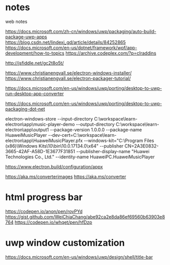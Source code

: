 # notes
web notes

https://docs.microsoft.com/zh-cn/windows/uwp/packaging/auto-build-package-uwp-apps
https://blog.csdn.net/lindexi_gd/article/details/84252865
https://docs.microsoft.com/en-us/dotnet/framework/wpf/app-development/how-to-topics
https://archive.codeplex.com/?p=clraddins



http://jsfiddle.net/gc2t8o5t/

https://www.christianengvall.se/electron-windows-installer/
https://www.christianengvall.se/electron-packager-tutorial/

https://docs.microsoft.com/en-us/windows/uwp/porting/desktop-to-uwp-run-desktop-app-converter

https://docs.microsoft.com/en-us/windows/uwp/porting/desktop-to-uwp-packaging-dot-net


electron-windows-store --input-directory C:\workspace\learn-electron\app\music-player-demo --output-directory C:\workspace\learn-electron\app\output1 --package-version 1.0.0.0 --package-name HuaweiMusicPlayer --dev-cert=C:\workspace\learn-electron\app\HuaweiMusicPlayer.pfx --windows-kit="C:\Program Files (x86)\Windows Kits\10\bin\10.0.17134.0\x64" --publisher CN=2A3E0832-3665-42AF-A58D-1E3677F31851 --publisher-display-name "Huawei Technologies Co., Ltd." --identity-name HuaweiPC.HuaweiMusicPlayer 


https://www.electron.build/configuration/appx

https://aka.ms/converterimages 
https://aka.ms/converter

# html progress bar
https://codepen.io/anon/pen/rovPYd
https://gist.github.com/WeiChiaChang/abe92ca2e8da86ef69560b63903e8764
https://codepen.io/whqet/pen/hfDzp

# uwp window customization
https://docs.microsoft.com/en-us/windows/uwp/design/shell/title-bar
